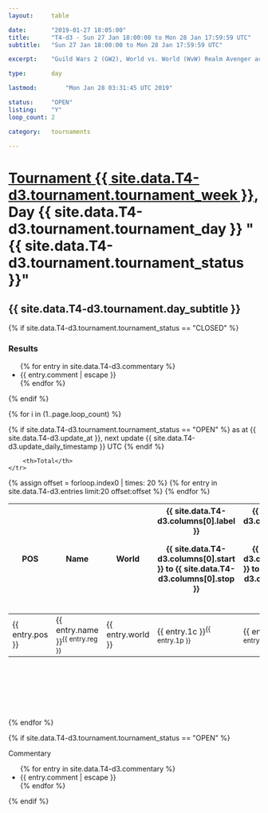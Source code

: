 ```yaml
---
layout: 	table

date: 		"2019-01-27 18:05:00"
title: 		"T4-d3 - Sun 27 Jan 18:00:00 to Mon 28 Jan 17:59:59 UTC"
subtitle: 	"Sun 27 Jan 18:00:00 to Mon 28 Jan 17:59:59 UTC"

excerpt:    "Guild Wars 2 (GW2), World vs. World (WvW) Realm Avenger achivement Tournament. \"Every Kill Counts\""

type:       day

lastmod: 		"Mon Jan 28 03:31:45 UTC 2019"

status:     "OPEN"
listing:    "Y"
loop_count: 2

category: 	tournaments

---
```

<div class="table_header">
    <h1><a href="{{ site.data.T4-d3.tournament.week_url }}">Tournament {{ site.data.T4-d3.tournament.tournament_week }}</a>, Day {{ site.data.T4-d3.tournament.tournament_day }} "{{ site.data.T4-d3.tournament.tournament_status }}"</h1>
    <h2>{{ site.data.T4-d3.tournament.day_subtitle }}</h2> 
</div>

{% if site.data.T4-d3.tournament.tournament_status == "CLOSED" %} 
<div class="commentary">
  <h3>Results</h3>
  <ul>
    {% for entry in site.data.T4-d3.commentary %}
    <li class="commentary_list">{{ entry.comment | escape }}</li>
    {% endfor %}
  </ul>
</div>
{% endif %}


{% for i in (1..page.loop_count) %}

{% if site.data.T4-d3.tournament.tournament_status == "OPEN" %} 
<span class="table_nextupdate">as at {{ site.data.T4-d3.update_at }}, next update {{ site.data.T4-d3.update_daily_timestamp }} UTC</span> 
{% endif %}

<table class="day_table">
  <colgroup>
    <col style="width:18px">
    <col style="width:55px">
    <col style="width:55px">
    <col style="width:12px">
    <col style="width:12px">
    <col style="width:12px">
    <col style="width:12px">
    <col style="width:12px">
    <col style="width:12px">
    <col style="width:12px">
    <col style="width:12px">
    <col style="width:12px">
    <col style="width:12px">
    <col style="width:12px">
    <col style="width:12px">
    <col style="width:12px">
    <col style="width:12px">
    <col style="width:12px">
    <col style="width:12px">
    <col style="width:12px">
    <col style="width:12px">
    <col style="width:12px">
    <col style="width:12px">
    <col style="width:12px">
    <col style="width:12px">
    <col style="width:12px">
    <col style="width:12px">
    <col style="width:18px">
  </colgroup>  
  <thead>
    <tr>
        <th>POS</th>
        <th class="AlignLeft">Name</th>
        <th class="AlignLeft">World</th>

<th><div class="label">{{ site.data.T4-d3.columns[0].label }}<p class="onhover">{{ site.data.T4-d3.columns[0].start }} to {{ site.data.T4-d3.columns[0].stop }}</p></div>​</th>
<th><div class="label">{{ site.data.T4-d3.columns[1].label }}<p class="onhover">{{ site.data.T4-d3.columns[1].start }} to {{ site.data.T4-d3.columns[1].stop }}</p></div>​</th>
<th><div class="label">{{ site.data.T4-d3.columns[2].label }}<p class="onhover">{{ site.data.T4-d3.columns[2].start }} to {{ site.data.T4-d3.columns[2].stop }}</p></div>​</th>
<th><div class="label">{{ site.data.T4-d3.columns[3].label }}<p class="onhover">{{ site.data.T4-d3.columns[3].start }} to {{ site.data.T4-d3.columns[3].stop }}</p></div>​</th>
<th><div class="label">{{ site.data.T4-d3.columns[4].label }}<p class="onhover">{{ site.data.T4-d3.columns[4].start }} to {{ site.data.T4-d3.columns[4].stop }}</p></div>​</th>
<th><div class="label">{{ site.data.T4-d3.columns[5].label }}<p class="onhover">{{ site.data.T4-d3.columns[5].start }} to {{ site.data.T4-d3.columns[5].stop }}</p></div>​</th>
<th><div class="label">{{ site.data.T4-d3.columns[6].label }}<p class="onhover">{{ site.data.T4-d3.columns[6].start }} to {{ site.data.T4-d3.columns[6].stop }}</p></div>​</th>
<th><div class="label">{{ site.data.T4-d3.columns[7].label }}<p class="onhover">{{ site.data.T4-d3.columns[7].start }} to {{ site.data.T4-d3.columns[7].stop }}</p></div>​</th>
<th><div class="label">{{ site.data.T4-d3.columns[8].label }}<p class="onhover">{{ site.data.T4-d3.columns[8].start }} to {{ site.data.T4-d3.columns[8].stop }}</p></div>​</th>
<th><div class="label">{{ site.data.T4-d3.columns[9].label }}<p class="onhover">{{ site.data.T4-d3.columns[9].start }} to {{ site.data.T4-d3.columns[9].stop }}</p></div>​</th>
<th><div class="label">{{ site.data.T4-d3.columns[10].label }}<p class="onhover">{{ site.data.T4-d3.columns[10].start }} to {{ site.data.T4-d3.columns[10].stop }}</p></div>​</th>

<th><div class="label">{{ site.data.T4-d3.columns[11].label }}<p class="onhover">{{ site.data.T4-d3.columns[11].start }} to {{ site.data.T4-d3.columns[11].stop }}</p></div>​</th>
<th><div class="label">{{ site.data.T4-d3.columns[12].label }}<p class="onhover">{{ site.data.T4-d3.columns[12].start }} to {{ site.data.T4-d3.columns[12].stop }}</p></div>​</th>
<th><div class="label">{{ site.data.T4-d3.columns[13].label }}<p class="onhover">{{ site.data.T4-d3.columns[13].start }} to {{ site.data.T4-d3.columns[13].stop }}</p></div>​</th>
<th><div class="label">{{ site.data.T4-d3.columns[14].label }}<p class="onhover">{{ site.data.T4-d3.columns[14].start }} to {{ site.data.T4-d3.columns[14].stop }}</p></div>​</th>
<th><div class="label">{{ site.data.T4-d3.columns[15].label }}<p class="onhover">{{ site.data.T4-d3.columns[15].start }} to {{ site.data.T4-d3.columns[15].stop }}</p></div>​</th>
<th><div class="label">{{ site.data.T4-d3.columns[16].label }}<p class="onhover">{{ site.data.T4-d3.columns[16].start }} to {{ site.data.T4-d3.columns[16].stop }}</p></div>​</th>
<th><div class="label">{{ site.data.T4-d3.columns[17].label }}<p class="onhover">{{ site.data.T4-d3.columns[17].start }} to {{ site.data.T4-d3.columns[17].stop }}</p></div>​</th>
<th><div class="label">{{ site.data.T4-d3.columns[18].label }}<p class="onhover">{{ site.data.T4-d3.columns[18].start }} to {{ site.data.T4-d3.columns[18].stop }}</p></div>​</th>
<th><div class="label">{{ site.data.T4-d3.columns[19].label }}<p class="onhover">{{ site.data.T4-d3.columns[19].start }} to {{ site.data.T4-d3.columns[19].stop }}</p></div>​</th>
<th><div class="label">{{ site.data.T4-d3.columns[20].label }}<p class="onhover">{{ site.data.T4-d3.columns[20].start }} to {{ site.data.T4-d3.columns[20].stop }}</p></div>​</th>

<th><div class="label">{{ site.data.T4-d3.columns[21].label }}<p class="onhover">{{ site.data.T4-d3.columns[21].start }} to {{ site.data.T4-d3.columns[21].stop }}</p></div>​</th>
<th><div class="label">{{ site.data.T4-d3.columns[22].label }}<p class="onhover">{{ site.data.T4-d3.columns[22].start }} to {{ site.data.T4-d3.columns[22].stop }}</p></div>​</th>
<th><div class="label">{{ site.data.T4-d3.columns[23].label }}<p class="onhover">{{ site.data.T4-d3.columns[23].start }} to {{ site.data.T4-d3.columns[23].stop }}</p></div>​</th>

        <th>Total</th>
    </tr>
  </thead>
  {% assign offset = forloop.index0 | times: 20 %}
<tbody>
{% for entry in site.data.T4-d3.entries limit:20 offset:offset %}
  <tr>
    <td class="pl{{ entry.pos }}">{{ entry.pos }}</td>
    <td class="AlignLeft">{{ entry.name }}<sup>{{ entry.reg }}</sup></td>
    <td class="AlignLeft">{{ entry.world }}</td>
    <td class="pl{{ entry.1p }}">{{ entry.1c }}<sup>{{ entry.1p }}</sup></td>
    <td class="pl{{ entry.2p }}">{{ entry.2c }}<sup>{{ entry.2p }}</sup></td>
    <td class="pl{{ entry.3p }}">{{ entry.3c }}<sup>{{ entry.3p }}</sup></td>
    <td class="pl{{ entry.4p }}">{{ entry.4c }}<sup>{{ entry.4p }}</sup></td>
    <td class="pl{{ entry.5p }}">{{ entry.5c }}<sup>{{ entry.5p }}</sup></td>
    <td class="pl{{ entry.6p }}">{{ entry.6c }}<sup>{{ entry.6p }}</sup></td>
    <td class="pl{{ entry.7p }}">{{ entry.7c }}<sup>{{ entry.7p }}</sup></td>
    <td class="pl{{ entry.8p }}">{{ entry.8c }}<sup>{{ entry.8p }}</sup></td>
    <td class="pl{{ entry.9p }}">{{ entry.9c }}<sup>{{ entry.9p }}</sup></td>
    <td class="pl{{ entry.10p }}">{{ entry.10c }}<sup>{{ entry.10p }}</sup></td>
    <td class="pl{{ entry.11p }}">{{ entry.11c }}<sup>{{ entry.11p }}</sup></td>
    <td class="pl{{ entry.12p }}">{{ entry.12c }}<sup>{{ entry.12p }}</sup></td>
    <td class="pl{{ entry.13p }}">{{ entry.13c }}<sup>{{ entry.13p }}</sup></td>
    <td class="pl{{ entry.14p }}">{{ entry.14c }}<sup>{{ entry.14p }}</sup></td>
    <td class="pl{{ entry.15p }}">{{ entry.15c }}<sup>{{ entry.15p }}</sup></td>
    <td class="pl{{ entry.16p }}">{{ entry.16c }}<sup>{{ entry.16p }}</sup></td>
    <td class="pl{{ entry.17p }}">{{ entry.17c }}<sup>{{ entry.17p }}</sup></td>
    <td class="pl{{ entry.18p }}">{{ entry.18c }}<sup>{{ entry.18p }}</sup></td>
    <td class="pl{{ entry.19p }}">{{ entry.19c }}<sup>{{ entry.19p }}</sup></td>
    <td class="pl{{ entry.20p }}">{{ entry.20c }}<sup>{{ entry.20p }}</sup></td>
    <td class="pl{{ entry.21p }}">{{ entry.21c }}<sup>{{ entry.21p }}</sup></td>
    <td class="pl{{ entry.22p }}">{{ entry.22c }}<sup>{{ entry.22p }}</sup></td>
    <td class="pl{{ entry.23p }}">{{ entry.23c }}<sup>{{ entry.23p }}</sup></td>
    <td class="pl{{ entry.24p }}">{{ entry.24c }}<sup>{{ entry.24p }}</sup></td>
    <td>{{ entry.total }}</td>
  </tr>
{% endfor %}  
</tbody>
</table>
<div class="leaderboard">
  <script async src="//pagead2.googlesyndication.com/pagead/js/adsbygoogle.js"></script>
  <!-- 728x90 -->
  <ins class="adsbygoogle"
       style="display:inline-block;width:728px;height:90px"
       data-ad-client="ca-pub-3274917281288240"
       data-ad-slot="3870538733"></ins>
  <script>
  (adsbygoogle = window.adsbygoogle || []).push({});
  </script>    
</div>
<br />
{% endfor %}

{% if site.data.T4-d3.tournament.tournament_status == "OPEN" %} 
<div class="commentary">
  <span class="commentary_title">Commentary</span>
  <ul>
    {% for entry in site.data.T4-d3.commentary %}
    <li class="commentary_list">{{ entry.comment | escape }}</li>
    {% endfor %}
  </ul>
</div>
{% endif %}


